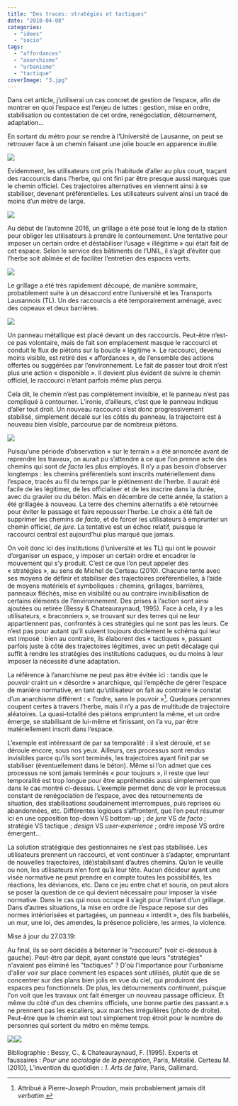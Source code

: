 ```yaml
---
title: "Des traces: stratégies et tactiques"
date: "2018-04-08"
categories: 
  - "idees"
  - "socio"
tags: 
  - "affordances"
  - "anarchisme"
  - "urbanisme"
  - "tactique"
coverImage: "3.jpg"
---
```


Dans cet article, j’utiliserai un cas concret de gestion de l’espace, afin de montrer en quoi l’espace est l’enjeu de luttes : gestion, mise en ordre, stabilisation ou contestation de cet ordre, renégociation, détournement, adaptation...

En sortant du métro pour se rendre à l’Université de Lausanne, on peut se retrouver face à un chemin faisant une jolie boucle en apparence inutile.

![](images/1-1024x685.jpg)

Evidemment, les utilisateurs ont pris l’habitude d’aller au plus court, traçant des raccourcis dans l’herbe, qui ont fini par être presque aussi marqués que le chemin officiel. Ces trajectoires alternatives en viennent ainsi à se stabiliser, devenant préférentielles. Les utilisateurs suivent ainsi un tracé de moins d’un mètre de large.

![](images/2-1024x685.jpg)

Au début de l’automne 2016, un grillage a été posé tout le long de la station pour obliger les utilisateurs à prendre le contournement. Une tentative pour imposer un certain ordre et déstabiliser l’usage « illégitime » qui était fait de cet espace. Selon le service des bâtiments de l’UNIL, il s’agit d’éviter que l’herbe soit abîmée et de faciliter l’entretien des espaces verts.

![](images/3-1024x685.jpg)

Le grillage a été très rapidement découpé, de manière sommaire, probablement suite à un désaccord entre l’université et les Transports Lausannois (TL). Un des raccourcis a été temporairement aménagé, avec des copeaux et deux barrières.

![](images/4-1024x685.jpg)

Un panneau métallique est placé devant un des raccourcis. Peut-être n’est-ce pas volontaire, mais de fait son emplacement masque le raccourci et conduit le flux de piétons sur la boucle « légitime ». Le raccourci, devenu moins visible, est retiré des « affordances », de l’ensemble des actions offertes ou suggérées par l’environnement. Le fait de passer tout droit n’est plus une action « disponible ». Il devient plus évident de suivre le chemin officiel, le raccourci n’étant parfois même plus perçu.

Cela dit, le chemin n’est pas complètement invisible, et le panneau n’est pas compliqué à contourner. L’ironie, d’ailleurs, c’est que le panneau indique d’aller tout droit. Un nouveau raccourci s’est donc progressivement stabilisé, simplement décalé sur les côtés du panneau, la trajectoire est à nouveau bien visible, parcourue par de nombreux piétons.

![](images/5-1024x685.jpg)

Puisqu’une période d’observation « sur le terrain » a été annoncée avant de reprendre les travaux, on aurait pu s’attendre à ce que l’on prenne acte des chemins qui sont _de facto_ les plus employés. Il n’y a pas besoin d’observer longtemps : les chemins préférentiels sont inscrits matériellement dans l’espace, tracés au fil du temps par le piétinement de l’herbe. Il aurait été facile de les légitimer, de les officialiser et de les inscrire dans la durée, avec du gravier ou du béton. Mais en décembre de cette année, la station a été grillagée à nouveau. La terre des chemins alternatifs a été retournée pour éviter le passage et faire repousser l’herbe. Le choix a été fait de supprimer les chemins _de facto_, et de forcer les utilisateurs à emprunter un chemin officiel, _de jure_. La tentative est un échec relatif, puisque le raccourci central est aujourd’hui plus marqué que jamais.

On voit donc ici des institutions (l’université et les TL) qui ont le pouvoir d’organiser un espace, y imposer un certain ordre et encadrer le mouvement qui s’y produit. C’est ce que l’on peut appeler des « stratégies », au sens de Michel de Certeau (2010). Chacune tente avec ses moyens de définir et stabiliser des trajectoires préférentielles, à l’aide de moyens matériels et symboliques : chemins, grillages, barrières, panneaux fléchés, mise en visibilité ou au contraire invisibilisation de certains éléments de l’environnement. Des prises à l’action sont ainsi ajoutées ou retirée (Bessy & Chateauraynaud, 1995). Face à cela, il y a les utilisateurs, « braconniers », se trouvant sur des terres qui ne leur appartiennent pas, confrontés à ces stratégies qui ne sont pas les leurs. Ce n’est pas pour autant qu’il suivent toujours docilement le schéma qui leur est imposé : bien au contraire, ils élaborent des « tactiques », passant parfois juste à côté des trajectoires légitimes, avec un petit décalage qui suffit à rendre les stratégies des institutions caduques, ou du moins à leur imposer la nécessité d’une adaptation.

La référence à l’anarchisme ne peut pas être évitée ici : tandis que le pouvoir craint un « désordre » anarchique, qui l’empêche de gérer l’espace de manière normative, en tant qu’utilisateur on fait au contraire le constat d’un anarchisme différent : « l’ordre, sans le pouvoir »[^1]. Quelques personnes coupent certes à travers l’herbe, mais il n’y a pas de multitude de trajectoire aléatoires. La quasi-totalité des piétons empruntent la même, et un ordre émerge, se stabilisant de lui-même et finissant, on l’a vu, par être matériellement inscrit dans l’espace.

L’exemple est intéressant de par sa temporalité : il s’est déroulé, et se déroule encore, sous nos yeux. Ailleurs, ces processus sont rendus invisibles parce qu’ils sont terminés, les trajectoires ayant finit par se stabiliser (éventuellement dans le béton). Même si l’on admet que ces processus ne sont jamais terminés « pour toujours », il reste que leur temporalité est trop longue pour être appréhendés aussi simplement que dans le cas montré ci-dessus. L’exemple permet donc de voir le processus constant de renégociation de l’espace, avec des retournements de situation, des stabilisations soudainement interrompues, puis reprises ou abandonnées, etc. Différentes logiques s’affrontent, que l’on peut résumer ici en une opposition top-down VS bottom-up ; _de jure_ VS _de facto_ ; stratégie VS tactique ; _design_ VS _user-experience_ ; ordre imposé VS ordre émergent...

La solution stratégique des gestionnaires ne s’est pas stabilisée. Les utilisateurs prennent un raccourci, et vont continuer à s’adapter, empruntant de nouvelles trajectoires, (dé)stabilisant d’autres chemins. Qu’on le veuille ou non, les utilisateurs n’en font qu’à leur tête. Aucun décideur ayant une visée normative ne peut prendre en compte toutes les possibilités, les réactions, les déviances, etc. Dans ce jeu entre chat et souris, on peut alors se poser la question de ce qui devient nécessaire pour imposer la visée normative. Dans le cas qui nous occupe il s’agit pour l’instant d’un grillage. Dans d’autres situations, la mise en ordre de l’espace repose sur des normes intériorisées et partagées, un panneau « interdit », des fils barbelés, un mur, une loi, des amendes, la présence policière, les armes, la violence.

Mise à jour du 27.03.19:

Au final, ils se sont décidés à bétonner le "raccourci" (voir ci-dessous à gauche). Peut-être par dépit, ayant constaté que leurs "stratégies" n'avaient pas éliminé les "tactiques" ? D'où l'importance pour l'urbanisme d'aller voir sur place comment les espaces sont utilisés, plutôt que de se concentrer sur des plans bien jolis en vue du ciel, qui produiront des espaces peu fonctionnels. De plus, les détournements continuent, puisque l'on voit que les travaux ont fait émerger un nouveau passage officieux. Et même du côté d'un des chemins officiels, une bonne partie des passant.e.s ne prennent pas les escaliers, aux marches irrégulières (photo de droite). Peut-être que le chemin est tout simplement trop étroit pour le nombre de personnes qui sortent du métro en même temps.

![](images/44701875_529014084190287_5187703195098415104_n-225x300.jpg)![](images/56119767_366345774213786_3804887003263139840_n-225x300.jpg)



Bibliographie : Bessy, C., & Chateauraynaud, F. (1995). Experts et faussaires : _Pour une sociologie de la perception,_ Paris, Métailié. Certeau M. (2010), L’invention du quotidien : _1. Arts de faire_, Paris, Gallimard.



[^1]: Attribué à Pierre-Joseph Proudon, mais probablement jamais dit _verbatim_.
